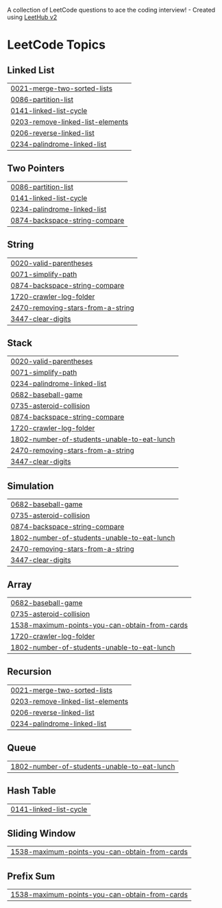 A collection of LeetCode questions to ace the coding interview! - Created using [LeetHub v2](https://github.com/arunbhardwaj/LeetHub-2.0)
<!---LeetCode Topics Start-->
# LeetCode Topics
## Linked List
|  |
| ------- |
| [0021-merge-two-sorted-lists](https://github.com/Prakharjain1211/LeetCode/tree/master/0021-merge-two-sorted-lists) |
| [0086-partition-list](https://github.com/Prakharjain1211/LeetCode/tree/master/0086-partition-list) |
| [0141-linked-list-cycle](https://github.com/Prakharjain1211/LeetCode/tree/master/0141-linked-list-cycle) |
| [0203-remove-linked-list-elements](https://github.com/Prakharjain1211/LeetCode/tree/master/0203-remove-linked-list-elements) |
| [0206-reverse-linked-list](https://github.com/Prakharjain1211/LeetCode/tree/master/0206-reverse-linked-list) |
| [0234-palindrome-linked-list](https://github.com/Prakharjain1211/LeetCode/tree/master/0234-palindrome-linked-list) |
## Two Pointers
|  |
| ------- |
| [0086-partition-list](https://github.com/Prakharjain1211/LeetCode/tree/master/0086-partition-list) |
| [0141-linked-list-cycle](https://github.com/Prakharjain1211/LeetCode/tree/master/0141-linked-list-cycle) |
| [0234-palindrome-linked-list](https://github.com/Prakharjain1211/LeetCode/tree/master/0234-palindrome-linked-list) |
| [0874-backspace-string-compare](https://github.com/Prakharjain1211/LeetCode/tree/master/0874-backspace-string-compare) |
## String
|  |
| ------- |
| [0020-valid-parentheses](https://github.com/Prakharjain1211/LeetCode/tree/master/0020-valid-parentheses) |
| [0071-simplify-path](https://github.com/Prakharjain1211/LeetCode/tree/master/0071-simplify-path) |
| [0874-backspace-string-compare](https://github.com/Prakharjain1211/LeetCode/tree/master/0874-backspace-string-compare) |
| [1720-crawler-log-folder](https://github.com/Prakharjain1211/LeetCode/tree/master/1720-crawler-log-folder) |
| [2470-removing-stars-from-a-string](https://github.com/Prakharjain1211/LeetCode/tree/master/2470-removing-stars-from-a-string) |
| [3447-clear-digits](https://github.com/Prakharjain1211/LeetCode/tree/master/3447-clear-digits) |
## Stack
|  |
| ------- |
| [0020-valid-parentheses](https://github.com/Prakharjain1211/LeetCode/tree/master/0020-valid-parentheses) |
| [0071-simplify-path](https://github.com/Prakharjain1211/LeetCode/tree/master/0071-simplify-path) |
| [0234-palindrome-linked-list](https://github.com/Prakharjain1211/LeetCode/tree/master/0234-palindrome-linked-list) |
| [0682-baseball-game](https://github.com/Prakharjain1211/LeetCode/tree/master/0682-baseball-game) |
| [0735-asteroid-collision](https://github.com/Prakharjain1211/LeetCode/tree/master/0735-asteroid-collision) |
| [0874-backspace-string-compare](https://github.com/Prakharjain1211/LeetCode/tree/master/0874-backspace-string-compare) |
| [1720-crawler-log-folder](https://github.com/Prakharjain1211/LeetCode/tree/master/1720-crawler-log-folder) |
| [1802-number-of-students-unable-to-eat-lunch](https://github.com/Prakharjain1211/LeetCode/tree/master/1802-number-of-students-unable-to-eat-lunch) |
| [2470-removing-stars-from-a-string](https://github.com/Prakharjain1211/LeetCode/tree/master/2470-removing-stars-from-a-string) |
| [3447-clear-digits](https://github.com/Prakharjain1211/LeetCode/tree/master/3447-clear-digits) |
## Simulation
|  |
| ------- |
| [0682-baseball-game](https://github.com/Prakharjain1211/LeetCode/tree/master/0682-baseball-game) |
| [0735-asteroid-collision](https://github.com/Prakharjain1211/LeetCode/tree/master/0735-asteroid-collision) |
| [0874-backspace-string-compare](https://github.com/Prakharjain1211/LeetCode/tree/master/0874-backspace-string-compare) |
| [1802-number-of-students-unable-to-eat-lunch](https://github.com/Prakharjain1211/LeetCode/tree/master/1802-number-of-students-unable-to-eat-lunch) |
| [2470-removing-stars-from-a-string](https://github.com/Prakharjain1211/LeetCode/tree/master/2470-removing-stars-from-a-string) |
| [3447-clear-digits](https://github.com/Prakharjain1211/LeetCode/tree/master/3447-clear-digits) |
## Array
|  |
| ------- |
| [0682-baseball-game](https://github.com/Prakharjain1211/LeetCode/tree/master/0682-baseball-game) |
| [0735-asteroid-collision](https://github.com/Prakharjain1211/LeetCode/tree/master/0735-asteroid-collision) |
| [1538-maximum-points-you-can-obtain-from-cards](https://github.com/Prakharjain1211/LeetCode/tree/master/1538-maximum-points-you-can-obtain-from-cards) |
| [1720-crawler-log-folder](https://github.com/Prakharjain1211/LeetCode/tree/master/1720-crawler-log-folder) |
| [1802-number-of-students-unable-to-eat-lunch](https://github.com/Prakharjain1211/LeetCode/tree/master/1802-number-of-students-unable-to-eat-lunch) |
## Recursion
|  |
| ------- |
| [0021-merge-two-sorted-lists](https://github.com/Prakharjain1211/LeetCode/tree/master/0021-merge-two-sorted-lists) |
| [0203-remove-linked-list-elements](https://github.com/Prakharjain1211/LeetCode/tree/master/0203-remove-linked-list-elements) |
| [0206-reverse-linked-list](https://github.com/Prakharjain1211/LeetCode/tree/master/0206-reverse-linked-list) |
| [0234-palindrome-linked-list](https://github.com/Prakharjain1211/LeetCode/tree/master/0234-palindrome-linked-list) |
## Queue
|  |
| ------- |
| [1802-number-of-students-unable-to-eat-lunch](https://github.com/Prakharjain1211/LeetCode/tree/master/1802-number-of-students-unable-to-eat-lunch) |
## Hash Table
|  |
| ------- |
| [0141-linked-list-cycle](https://github.com/Prakharjain1211/LeetCode/tree/master/0141-linked-list-cycle) |
## Sliding Window
|  |
| ------- |
| [1538-maximum-points-you-can-obtain-from-cards](https://github.com/Prakharjain1211/LeetCode/tree/master/1538-maximum-points-you-can-obtain-from-cards) |
## Prefix Sum
|  |
| ------- |
| [1538-maximum-points-you-can-obtain-from-cards](https://github.com/Prakharjain1211/LeetCode/tree/master/1538-maximum-points-you-can-obtain-from-cards) |
<!---LeetCode Topics End-->